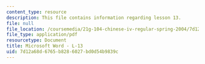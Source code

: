 ```yaml
---
content_type: resource
description: This file contains information regarding lesson 13.
file: null
file_location: /coursemedia/21g-104-chinese-iv-regular-spring-2004/7d12a68d6765b8286027bd0d54b9839c_MIT21G_104S04_L13.pdf
file_type: application/pdf
resourcetype: Document
title: Microsoft Word - L-13
uid: 7d12a68d-6765-b828-6027-bd0d54b9839c
---
```

